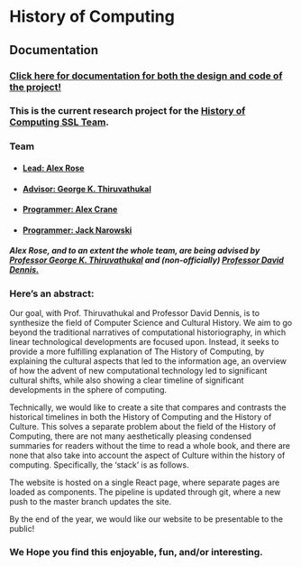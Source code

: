 # History of Computing

## Documentation
### [Click here for documentation for both the design and code of the project!](https://acrose99.github.io/HistoryOfComputingDocs/)

### This is the current research project for the [History of Computing SSL Team](https://ssl.cs.luc.edu/). 

### Team

* #### [Lead: Alex Rose](https://acrose99.github.io/PersonalWebsite/)
* #### [Advisor: George K. Thiruvathukal](https://thiruvathukal.com)
* #### [Programmer: Alex Crane](https://github.com/alexandratcrane)
* #### [Programmer: Jack Narowski](https://github.com/JackNarowski)


##### Alex Rose, and to an extent the whole team, are being advised by [Professor George K. Thiruvathukal](https://thiruvathukal.com/) and (non-officially) [Professor David Dennis.](https://sites.google.com/a/etl.luc.edu/dbd/Home-Page") 



### Here’s an abstract: 
Our goal, with Prof. Thiruvathukal and Professor David Dennis, is to synthesize the field of Computer Science and Cultural History. We aim to go beyond the traditional narratives of computational historiography, in which linear technological developments are focused upon. Instead, it seeks to provide a more fulfilling explanation of The History of Computing, by explaining the cultural aspects that led to the information age, an overview of how the advent of new computational technology led to significant cultural shifts, while also showing a clear timeline of significant developments in the sphere of computing.
 
Technically, we would like to create a site that compares and contrasts the historical timelines in both the History of Computing and the History of Culture. This solves a separate problem about the field of the History of Computing, there are not many aesthetically pleasing condensed summaries for readers without the time to read a whole book, and there are none that also take into account the aspect of Culture within the history of computing.
Specifically, the ‘stack’ is as follows. 
 
The website is hosted on a single React page, where separate pages are loaded as components. The pipeline is updated through git, where a new push to the master branch updates the site.

By the end of the year, we would like our website to be presentable to the public!

### We Hope you find this enjoyable, fun, and/or interesting.

